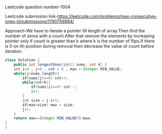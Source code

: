 Leetcode question number-1004


Leetcode submission link-https://leetcode.com/problems/max-consecutive-ones-iii/submissions/1790759884/

Approach-We have to iterate a pointer till length of array.Then find the number of zeros with a count.After that remove the elements by increasing pointer only if count is greater than k where k is the number of flips.If there is 0 on ith position during removal then decrease the value of count before iteration.



```java
class Solution {
    public int longestOnes(int[] nums, int k) {
    int i=0 , j=0 , cnt = 0 , max = Integer.MIN_VALUE;
    while(j<nums.length){
        if(nums[j]==0) cnt++;
        while(cnt>k){
            if(nums[i]==0) cnt--;
            i++;
        }
        int size = j-i+1;
        if(max<size) max = size;
        j++;
    }
    return max==Integer.MIN_VALUE?0:max;
}
}
